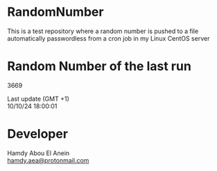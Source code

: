 # RandomNumber    
This is a test repository where a random number is pushed to a file automatically passwordless from a cron job in my Linux CentOS server    
# Random Number of the last run   
3669
      
Last update (GMT +1)    
10/10/24 18:00:01
# Developer    
Hamdy Abou El Anein   
hamdy.aea@protonmail.com
